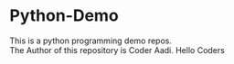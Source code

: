 # Python-Demo
This is a python programming demo repos.
<br>
The Author of this repository is Coder Aadi.
Hello Coders